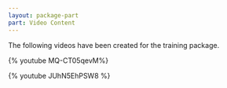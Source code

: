 ```yaml
---
layout: package-part
part: Video Content
---
```


The following videos have been created for the training package.

{% youtube MQ-CT05qevM%}

{% youtube JUhN5EhPSW8 %}
